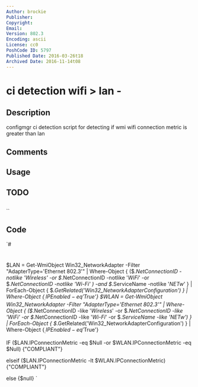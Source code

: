 ```yaml
---
Author: brockie
Publisher: 
Copyright: 
Email: 
Version: 802.3
Encoding: ascii
License: cc0
PoshCode ID: 5797
Published Date: 2016-03-26t18
Archived Date: 2016-11-14t08
---
```


# ci detection wifi &gt; lan - 

## Description

configmgr ci detection script for detecting if wmi wifi connection metric is greater than lan

## Comments



## Usage



## TODO



## 

``

## Code

`#
 #
 $LAN = Get-WmiObject Win32_NetworkAdapter -Filter "AdapterType='Ethernet 802.3'" |
         Where-Object { ($_.NetConnectionID -notlike '*Wireless*' -or $_.NetConnectionID -notlike '*WiFi*' -or $_.NetConnectionID -notlike '*Wi-Fi*' ) -and $_.ServiceName -notlike '*NETw*' } |
         ForEach-Object { $_.GetRelated('Win32_NetworkAdapterConfiguration') } | Where-Object {$_.IPEnabled -eq '$True'}
 $WLAN = Get-WmiObject Win32_NetworkAdapter -Filter "AdapterType='Ethernet 802.3'" |
         Where-Object { ($_.NetConnectionID -like '*Wireless*' -or $_.NetConnectionID -like '*WiFi*' -or $_.NetConnectionID -like '*Wi-Fi*' -or $_.ServiceName -like '*NETw*') } |
         ForEach-Object { $_.GetRelated('Win32_NetworkAdapterConfiguration') } | Where-Object {$_.IPEnabled -eq '$True'}
 
 
 IF ($LAN.IPConnectionMetric -eq $Null -or $WLAN.IPConnectionMetric -eq $Null) {"COMPLIANT"}
 
 elseif ($LAN.IPConnectionMetric -lt $WLAN.IPConnectionMetric) {"COMPLIANT"} 
 
 else {$null}
`

